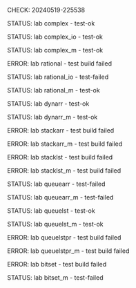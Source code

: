 CHECK: 20240519-225538
STATUS: lab complex - test-ok
STATUS: lab complex_io - test-ok
STATUS: lab complex_m - test-ok
ERROR: lab rational - test build failed
STATUS: lab rational_io - test-failed
STATUS: lab rational_m - test-ok
STATUS: lab dynarr - test-ok
STATUS: lab dynarr_m - test-ok
ERROR: lab stackarr - test build failed
ERROR: lab stackarr_m - test build failed
ERROR: lab stacklst - test build failed
ERROR: lab stacklst_m - test build failed
STATUS: lab queuearr - test-failed
STATUS: lab queuearr_m - test-failed
STATUS: lab queuelst - test-ok
STATUS: lab queuelst_m - test-ok
ERROR: lab queuelstpr - test build failed
ERROR: lab queuelstpr_m - test build failed
ERROR: lab bitset - test build failed
STATUS: lab bitset_m - test-failed

